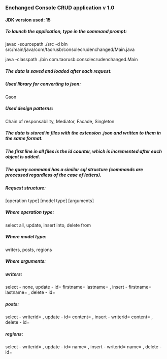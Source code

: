 ### Enchanged Console CRUD application v 1.0

#### JDK version used: 15

##### To launch the application, type in the command prompt:

javac -sourcepath ./src -d bin  src/main/java/com/taorusb/consolecrudenchanged/Main.java

java -classpath ./bin com.taorusb.consolecrudenchanged.Main

##### The data is saved and loaded after each request.

##### Used library for converting to json:
Gson

##### Used design patterns:
Chain of responsability,  Mediator, Facade, Singleton

##### The data is stored in files with the extension .json and written to them in the same format.

##### The first line in all files is the id counter, which is incremented after each object is added.

##### The query command has a similar sql structure (commands are processed regardless of the case of letters).

##### Request structure:

[operation type] [model type] [arguments]

##### Where operation type:

select all, update, insert into, delete from

##### Where model type:

writers, posts, regions

##### Where arguments:

##### writers: 
select - none, update - id= firstname= lastname= , insert - firstname= lastname= , delete - id=

##### posts: 
select - writerid= , update - id= content= , insert - writerid= content= , delete - id= 

##### regions: 
select - writerid= , update - id= name= , insert - writerid= name= , delete - id=
